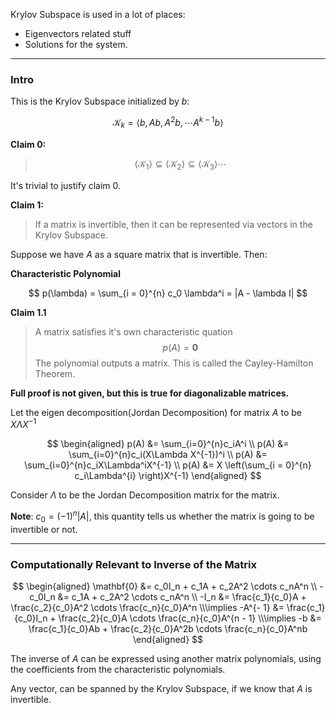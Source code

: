 Krylov Subspace is used in a lot of places: 
* Eigenvectors related stuff
* Solutions for the system. 

---
### **Intro**

This is the Krylov Subspace initialized by $b$: 

$$
\mathcal{K}_k = \langle b, Ab, A^2b, \cdots A^{k - 1}b \rangle
$$

**Claim 0:**
> $$
> \langle \mathcal{K}_1 \rangle \subseteq  \langle \mathcal{K}_2 \rangle \subseteq \langle \mathcal{K}_3 \rangle \cdots 
> $$

It's trivial to justify claim 0. 

**Claim 1:**

> If a matrix is invertible, then it can be represented via vectors in the Krylov Subspace. 

Suppose we have $A$ as a square matrix that is invertible. Then: 

**Characteristic Polynomial** 

$$
p(\lambda) = \sum_{i = 0}^{n}
    c_0 \lambda^i = |A - \lambda I|
$$

**Claim 1.1**

> A matrix satisfies it's own characteristic quation 
> $$p(A) = \mathbf{0}$$ 
> The polynomial outputs a matrix. This is called the Cayley-Hamilton Theorem. 

**Full proof is not given, but this is true for diagonalizable matrices.** 

Let the eigen decomposition(Jordan Decomposition) for matrix $A$ to be $X\Lambda X^{-1}$

$$
\begin{aligned}
    p(A) &= \sum_{i=0}^{n}c_iA^i
    \\
    p(A) &= \sum_{i=0}^{n}c_i(X\Lambda X^{-1})^i
    \\
    p(A) &= \sum_{i=0}^{n}c_iX\Lambda^iX^{-1}
    \\
    p(A) &= X \left(\sum_{i = 0}^{n}
        c_i\Lambda^{i}
    \right)X^{-1}
\end{aligned}
$$

Consider $\Lambda$ to be the Jordan Decomposition matrix for the matrix. 

**Note**: $c_0 = (-1)^n|A|$, this quantity tells us whether the matrix is going to be invertible or not. 


---
### **Computationally Relevant to Inverse of the Matrix**

$$
\begin{aligned}
    \mathbf{0} &= 
        c_0I_n + c_1A + c_2A^2 \cdots c_nA^n
    \\
    -c_0I_n &=  
    c_1A + c_2A^2 \cdots c_nA^n
    \\
    -I_n &= \frac{c_1}{c_0}A + \frac{c_2}{c_0}A^2 \cdots \frac{c_n}{c_0}A^n
    \\\implies
    -A^{- 1} &= \frac{c_1}{c_0}I_n + \frac{c_2}{c_0}A \cdots \frac{c_n}{c_0}A^{n - 1}
    \\\implies
    -b &= \frac{c_1}{c_0}Ab + \frac{c_2}{c_0}A^2b \cdots \frac{c_n}{c_0}A^nb
\end{aligned}
$$

The inverse of $A$ can be expressed using another matrix polynomials, using the coefficients from the characteristic polynomials. 

Any vector, can be spanned by the Krylov Subspace, if we know that $A$ is invertible.  